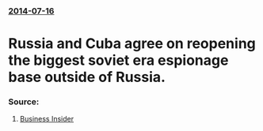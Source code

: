 ### [2014-07-16](/news/2014/07/16/index.md)

# Russia and Cuba agree on reopening the biggest soviet era espionage base outside of Russia. 




### Source:

1. [Business Insider](http://www.businessinsider.com/russia-is-reportedly-reopening-its-spy-base-in-cuba-2014-7)
